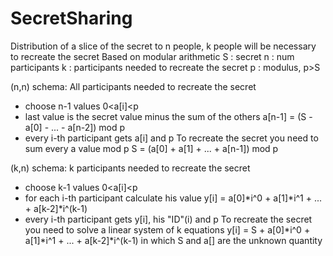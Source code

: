 # SecretSharing

Distribution of a slice of the secret to n people, k people will be necessary to recreate the secret
Based on modular arithmetic
S : secret
n : num participants
k : participants needed to recreate the secret
p : modulus, p>S

 (n,n) schema:
All participants needed to recreate the secret
- choose n-1 values 0<a[i]<p
- last value is the secret value minus the sum of the others
	a[n-1] = (S - a[0] - ... - a[n-2]) mod p
- every i-th participant gets a[i] and p
To recreate the secret you need to sum every a value mod p
	S = (a[0] + a[1] + ... + a[n-1]) mod p

 (k,n) schema:
k participants needed to recreate the secret
- choose k-1 values 0<a[i]<p
- for each i-th participant calculate his value
	y[i] = a[0]*i^0 + a[1]*i^1 + ... + a[k-2]*i^(k-1)
- every i-th participant gets y[i], his "ID"(i) and p
To recreate the secret you need to solve a linear system of k equations
	y[i] = S + a[0]*i^0 + a[1]*i^1 + ... + a[k-2]*i^(k-1)
in which S and a[] are the unknown quantity
